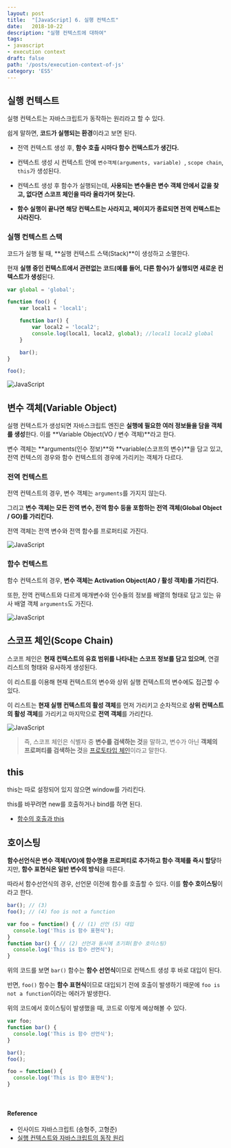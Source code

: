 ```yaml
---
layout: post
title:  "[JavaScript] 6. 실행 컨텍스트"
date:   2018-10-22
description: "실행 컨텍스트에 대하여"
tags:
- javascript
- execution context
draft: false
path: '/posts/execution-context-of-js'
category: 'ES5'
---
```


## 실행 컨텍스트



실행 컨텍스트는 자바스크립트가 동작하는 원리라고 할 수 있다.

쉽게 말하면, **코드가 실행되는 환경**이라고 보면 된다.

* 전역 컨텍스트 생성 후, **함수 호출 시마다 함수 컨텍스트가 생긴다.**

* 컨텍스트 생성 시 컨텍스트 안에 `변수객체(arguments, variable) `, `scope chain`, `this`가 생성된다.

* 컨텍스트 생성 후 함수가 실행되는데, **사용되는 변수들은 변수 객체 안에서 값을 찾고, 없다면 스코프 체인을 따라 올라가며 찾는다.**

* **함수 실행이 끝나면 해당 컨텍스트는 사라지고, 페이지가 종료되면 전역 컨텍스트는 사라진다.**



### 실행 컨텍스트 스택

코드가 실행 될 때, **실행 컨텍스트 스택(Stack)**이 생성하고 소멸한다. 

현재 **실행 중인 컨텍스트에서 관련없는 코드(예를 들어, 다른 함수)가 실행되면 새로운 컨텍스트가 생성**된다.

```js
var global = 'global';

function foo() {
    var local1 = 'local1';

    function bar() {
        var local2 = 'local2';
        console.log(local1, local2, global); //local1 local2 global
    }

    bar();
}

foo();
```



![JavaScript](/assets/img/js_ec_stack.png)



## 변수 객체(Variable Object)



실행 컨텍스트가 생성되면 자바스크립트 엔진은 **실행에 필요한 여러 정보들을 담을 객체를 생성**한다. 이를 **Variable Object(VO / 변수 객체)**라고 한다. 

변수 객체는 **arguments(인수 정보)**와 **variable(스코프의 변수)**을 담고 있고, 전역 컨텍스의 경우와 함수 컨텍스트의 경우에 가리키는 객체가 다르다.



### 전역 컨텍스트

전역 컨텍스트의 경우, 변수 객체는 `arguments`를 가지지 않는다.

그리고 **변수 객체는 모든 전역 변수, 전역 함수 등을 포함하는 전역 객체(Global Object / GO)를 가리킨다.** 

전역 객체는 전역 변수와 전역 함수를 프로퍼티로 가진다.



![JavaScript](/assets/img/js_global_context.png)




### 함수 컨텍스트

함수 컨텍스트의 경우, **변수 객체는 Activation Object(AO / 활성 객체)를 가리킨다.**

또한, 전역 컨텍스트와 다르게 매개변수와 인수들의 정보를 배열의 형태로 담고 있는 유사 배열 객체 `arguments`도 가진다.



![JavaScript](/assets/img/js_function_context.png)



## 스코프 체인(Scope Chain)



스코프 체인은 **현재 컨텍스트의 유효 범위를 나타내는 스코프 정보를 담고 있으며**, 연결 리스트의 형태와 유사하게 생성된다.

이 리스트를 이용해 현재 컨텍스트의 변수와 상위 실행 컨텍스트의 변수에도 접근할 수 있다.

이 리스트는 **현재 실행 컨텍스트의 활성 객체**를 먼저 가리키고 순차적으로 **상위 컨텍스트의 활성 객체**를 가리키고 마지막으로 **전역 객체**를 가리킨다.



![JavaScript](/assets/img/js_scope_chain.png)



> 즉, 스코프 체인은 식별자 중 **변수를 검색하는 것**을 말하고, 변수가 아닌 **객체의 프로퍼티를 검색하는 것**을 [프로토타입 체인](https://bkjang.github.io/ProtoType_Chain/)이라고 말한다.



## this



this는 따로 설정되어 있지 않으면 window를 가리킨다.

this를 바꾸려면 new를 호출하거나 bind를 하면 된다.

* [함수의 호출과 this](https://bkjang.github.io/Calling_Function_and_this/
)



## 호이스팅



**함수선언식은 변수 객체(VO)에 함수명을 프로퍼티로 추가하고 함수 객체를 즉시 할당**하지만, **함수 표현식은 일반 변수의 방식**을 따른다. 

따라서 함수선언식의 경우, 선언문 이전에 함수를 호출할 수 있다. 
이를 **함수 호이스팅**이라고 한다.

```js
bar(); // (3)
foo(); // (4) foo is not a function

var foo = function() { // (1) 선언 (5) 대입
  console.log('This is 함수 표현식');
}
function bar() { // (2) 선언과 동시에 초기화(함수 호이스팅)
  console.log('This is 함수 선언식');
}
```

위의 코드를 보면 `bar()` 함수는 **함수 선언식**이므로 컨텍스트 생성 후 바로 대입이 된다.

반면, `foo()` 함수는 **함수 표현식**이므로 대입되기 전에 호출이 발생하기 때문에 `foo is not a function`이라는 에러가 발생한다.

위의 코드에서 호이스팅이 발생했을 때, 코드로 이렇게 예상해볼 수 있다.

```js
var foo;
function bar() { 
  console.log('This is 함수 선언식'); 
}

bar();
foo();

foo = function() {
  console.log('This is 함수 표현식');
}
```

<br/>

#### Reference

- 인사이드 자바스크립트 (송형주, 고형준)
- [실행 컨텍스트와 자바스크립트의 동작 원리](https://poiemaweb.com/js-execution-context)